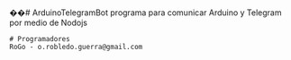 ��#   A r d u i n o T e l e g r a m B o t  
 programa para comunicar Arduino y Telegram por medio de Nodojs

    # Programadores
    RoGo - o.robledo.guerra@gmail.com
